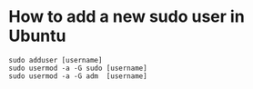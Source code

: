 # How to add a new sudo user in Ubuntu

```
sudo adduser [username]
sudo usermod -a -G sudo [username]
sudo usermod -a -G adm  [username]
```


